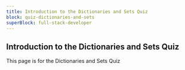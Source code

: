 ```yaml
---
title: Introduction to the Dictionaries and Sets Quiz
block: quiz-dictionaries-and-sets
superBlock: full-stack-developer
---
```


## Introduction to the Dictionaries and Sets Quiz

This page is for the Dictionaries and Sets Quiz
